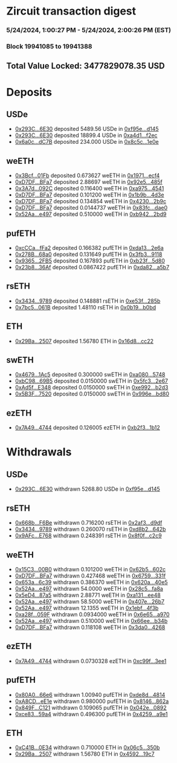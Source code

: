# Zircuit transaction digest
### 5/24/2024, 1:00:27 PM - 5/24/2024, 2:00:26 PM (EST)
### Block 19941085 to 19941388

## Total Value Locked: 3477829078.35 USD

# Deposits
## USDe
- [0x293C...6E30](https://etherscan.io/address/0x293C6937D8D82e05B01335F7B33FBA0c8e256E30) deposited 5489.56 USDe in [0xf95e...d145](https://etherscan.io/tx/0x293C6937D8D82e05B01335F7B33FBA0c8e256E30)
- [0x293C...6E30](https://etherscan.io/address/0x293C6937D8D82e05B01335F7B33FBA0c8e256E30) deposited 18899.4 USDe in [0xa4d1...f2ec](https://etherscan.io/tx/0x293C6937D8D82e05B01335F7B33FBA0c8e256E30)
- [0x6a0c...dC7B](https://etherscan.io/address/0x6a0cf0F4E9A931aA13f4A93fa10643249Ca0dC7B) deposited 234.000 USDe in [0x8c5c...1e0e](https://etherscan.io/tx/0x6a0cf0F4E9A931aA13f4A93fa10643249Ca0dC7B)
## weETH
- [0x3Bcf...01Fb](https://etherscan.io/address/0x3Bcf74CC54baf964E302A2586f27c055665B01Fb) deposited 0.673627 weETH in [0x1971...ecf4](https://etherscan.io/tx/0x3Bcf74CC54baf964E302A2586f27c055665B01Fb)
- [0xD7DF...BFa7](https://etherscan.io/address/0xD7DF7E085214743530afF339aFC420c7c720BFa7) deposited 2.88697 weETH in [0x92e5...485f](https://etherscan.io/tx/0xD7DF7E085214743530afF339aFC420c7c720BFa7)
- [0x3A7d...092C](https://etherscan.io/address/0x3A7d036d38B8502b9F004Bc35f769BC7C23c092C) deposited 0.116400 weETH in [0xa975...4541](https://etherscan.io/tx/0x3A7d036d38B8502b9F004Bc35f769BC7C23c092C)
- [0xD7DF...BFa7](https://etherscan.io/address/0xD7DF7E085214743530afF339aFC420c7c720BFa7) deposited 0.101200 weETH in [0x1b9b...4d3e](https://etherscan.io/tx/0xD7DF7E085214743530afF339aFC420c7c720BFa7)
- [0xD7DF...BFa7](https://etherscan.io/address/0xD7DF7E085214743530afF339aFC420c7c720BFa7) deposited 0.134854 weETH in [0x4230...2b9c](https://etherscan.io/tx/0xD7DF7E085214743530afF339aFC420c7c720BFa7)
- [0xD7DF...BFa7](https://etherscan.io/address/0xD7DF7E085214743530afF339aFC420c7c720BFa7) deposited 0.0144737 weETH in [0x83fc...dae0](https://etherscan.io/tx/0xD7DF7E085214743530afF339aFC420c7c720BFa7)
- [0x52Aa...e497](https://etherscan.io/address/0x52Aa899454998Be5b000Ad077a46Bbe360F4e497) deposited 0.510000 weETH in [0xb942...2bd9](https://etherscan.io/tx/0x52Aa899454998Be5b000Ad077a46Bbe360F4e497)
## pufETH
- [0xcCCa...fFa2](https://etherscan.io/address/0xcCCa08385629FB8676b4674898A5Ef17FCF7fFa2) deposited 0.166382 pufETH in [0xda13...2e6a](https://etherscan.io/tx/0xcCCa08385629FB8676b4674898A5Ef17FCF7fFa2)
- [0x278B...68a0](https://etherscan.io/address/0x278B5A902bF46C34aD25BbE7df74cE1ceD6268a0) deposited 0.131649 pufETH in [0x3fb3...9118](https://etherscan.io/tx/0x278B5A902bF46C34aD25BbE7df74cE1ceD6268a0)
- [0x9365...2FB5](https://etherscan.io/address/0x9365B15C4D21d2C9e1fEf07fd6702Efb09742FB5) deposited 0.167893 pufETH in [0xb23f...5d80](https://etherscan.io/tx/0x9365B15C4D21d2C9e1fEf07fd6702Efb09742FB5)
- [0x23b8...36Af](https://etherscan.io/address/0x23b8c91c16AC6868847904C723Fa2117083636Af) deposited 0.0867422 pufETH in [0xda82...a5b7](https://etherscan.io/tx/0x23b8c91c16AC6868847904C723Fa2117083636Af)
## rsETH
- [0x3434...9789](https://etherscan.io/address/0x34349c5569e7B846c3558961552D2202760A9789) deposited 0.148881 rsETH in [0xe53f...285b](https://etherscan.io/tx/0x34349c5569e7B846c3558961552D2202760A9789)
- [0x7bc5...061B](https://etherscan.io/address/0x7bc520D9C11a3Cd79fb2b24387E57B92D3f8061B) deposited 1.48110 rsETH in [0x0b19...b0bd](https://etherscan.io/tx/0x7bc520D9C11a3Cd79fb2b24387E57B92D3f8061B)
## ETH
- [0x29Ba...2507](https://etherscan.io/address/0x29Ba39BC43A577F823B0b605FfE15bb6F31c2507) deposited 1.56780 ETH in [0x16d8...cc22](https://etherscan.io/tx/0x29Ba39BC43A577F823B0b605FfE15bb6F31c2507)
## swETH
- [0x4679...1Ac5](https://etherscan.io/address/0x4679c6a025c3385E6b842dFA7A3d2831fa3b1Ac5) deposited 0.300000 swETH in [0xa080...5748](https://etherscan.io/tx/0x4679c6a025c3385E6b842dFA7A3d2831fa3b1Ac5)
- [0xbC98...69B5](https://etherscan.io/address/0xbC98511b5333c04880C34b6D459Ff1467da869B5) deposited 0.0150000 swETH in [0x5fc3...2e67](https://etherscan.io/tx/0xbC98511b5333c04880C34b6D459Ff1467da869B5)
- [0xAd5f...E348](https://etherscan.io/address/0xAd5fE0623e7A70fb9D1124afc505756fc2E1E348) deposited 0.0150000 swETH in [0xe992...b2d3](https://etherscan.io/tx/0xAd5fE0623e7A70fb9D1124afc505756fc2E1E348)
- [0x5B3F...7520](https://etherscan.io/address/0x5B3Fc1db02Dc648C5500ff5C341cC6DDbCB47520) deposited 0.0150000 swETH in [0x996e...bd80](https://etherscan.io/tx/0x5B3Fc1db02Dc648C5500ff5C341cC6DDbCB47520)
## ezETH
- [0x7A49...4744](https://etherscan.io/address/0x7A493Be5c2ce014cD049Bf178a1ac0Db1B434744) deposited 0.126005 ezETH in [0xb2f3...1b12](https://etherscan.io/tx/0x7A493Be5c2ce014cD049Bf178a1ac0Db1B434744)
# Withdrawals
## USDe
- [0x293C...6E30](https://etherscan.io/address/0x293C6937D8D82e05B01335F7B33FBA0c8e256E30) withdrawn 5268.80 USDe in [0xf95e...d145](https://etherscan.io/tx/0x293C6937D8D82e05B01335F7B33FBA0c8e256E30)
## rsETH
- [0x668b...F6Be](https://etherscan.io/address/0x668bE56B95545d32cFe158c9471FeA104AFbF6Be) withdrawn 0.716200 rsETH in [0x2af3...d9df](https://etherscan.io/tx/0x668bE56B95545d32cFe158c9471FeA104AFbF6Be)
- [0x3434...9789](https://etherscan.io/address/0x34349c5569e7B846c3558961552D2202760A9789) withdrawn 0.260070 rsETH in [0xd8b2...642b](https://etherscan.io/tx/0x34349c5569e7B846c3558961552D2202760A9789)
- [0x9AFc...E768](https://etherscan.io/address/0x9AFcdD3b168ABbCbC55Be010c0A362Fe0193E768) withdrawn 0.248391 rsETH in [0x8f0f...c2c9](https://etherscan.io/tx/0x9AFcdD3b168ABbCbC55Be010c0A362Fe0193E768)
## weETH
- [0x15C3...00B0](https://etherscan.io/address/0x15C397e64ED9FBC436a896C580085B38983e00B0) withdrawn 0.101200 weETH in [0x62b5...602c](https://etherscan.io/tx/0x15C397e64ED9FBC436a896C580085B38983e00B0)
- [0xD7DF...BFa7](https://etherscan.io/address/0xD7DF7E085214743530afF339aFC420c7c720BFa7) withdrawn 0.427468 weETH in [0x6759...331f](https://etherscan.io/tx/0xD7DF7E085214743530afF339aFC420c7c720BFa7)
- [0x653a...6c39](https://etherscan.io/address/0x653a361335AdC0Ec4C8Beaf2855D5BECB6c86c39) withdrawn 0.386370 weETH in [0x620a...40e5](https://etherscan.io/tx/0x653a361335AdC0Ec4C8Beaf2855D5BECB6c86c39)
- [0x52Aa...e497](https://etherscan.io/address/0x52Aa899454998Be5b000Ad077a46Bbe360F4e497) withdrawn 54.0000 weETH in [0x28c5...fa8a](https://etherscan.io/tx/0x52Aa899454998Be5b000Ad077a46Bbe360F4e497)
- [0x5eD4...87a5](https://etherscan.io/address/0x5eD439B0Cdfdc43480CF35e720E70081413087a5) withdrawn 2.88771 weETH in [0xa131...ee48](https://etherscan.io/tx/0x5eD439B0Cdfdc43480CF35e720E70081413087a5)
- [0x52Aa...e497](https://etherscan.io/address/0x52Aa899454998Be5b000Ad077a46Bbe360F4e497) withdrawn 58.5000 weETH in [0x407e...26b7](https://etherscan.io/tx/0x52Aa899454998Be5b000Ad077a46Bbe360F4e497)
- [0x52Aa...e497](https://etherscan.io/address/0x52Aa899454998Be5b000Ad077a46Bbe360F4e497) withdrawn 12.1355 weETH in [0x1ebf...4f3b](https://etherscan.io/tx/0x52Aa899454998Be5b000Ad077a46Bbe360F4e497)
- [0xa28f...059F](https://etherscan.io/address/0xa28f0fDc271d3404F4f1477731a5c6e4054F059F) withdrawn 0.0934000 weETH in [0x6e65...a970](https://etherscan.io/tx/0xa28f0fDc271d3404F4f1477731a5c6e4054F059F)
- [0x52Aa...e497](https://etherscan.io/address/0x52Aa899454998Be5b000Ad077a46Bbe360F4e497) withdrawn 0.510000 weETH in [0x66ee...b34b](https://etherscan.io/tx/0x52Aa899454998Be5b000Ad077a46Bbe360F4e497)
- [0xD7DF...BFa7](https://etherscan.io/address/0xD7DF7E085214743530afF339aFC420c7c720BFa7) withdrawn 0.118108 weETH in [0x3da0...4268](https://etherscan.io/tx/0xD7DF7E085214743530afF339aFC420c7c720BFa7)
## ezETH
- [0x7A49...4744](https://etherscan.io/address/0x7A493Be5c2ce014cD049Bf178a1ac0Db1B434744) withdrawn 0.0730328 ezETH in [0xc99f...3ee1](https://etherscan.io/tx/0x7A493Be5c2ce014cD049Bf178a1ac0Db1B434744)
## pufETH
- [0x80A0...66e6](https://etherscan.io/address/0x80A055B9D4022756abBb2dbf7681130973f366e6) withdrawn 1.00940 pufETH in [0xde8d...4814](https://etherscan.io/tx/0x80A055B9D4022756abBb2dbf7681130973f366e6)
- [0xA8CD...eE1e](https://etherscan.io/address/0xA8CD53EC7DE75a8fA5C1E4F79A0d429875D5eE1e) withdrawn 0.980000 pufETH in [0x8146...862a](https://etherscan.io/tx/0xA8CD53EC7DE75a8fA5C1E4F79A0d429875D5eE1e)
- [0x849F...C121](https://etherscan.io/address/0x849F9d4Fc7F1Ed039dF120433c0C7394A574C121) withdrawn 0.109065 pufETH in [0x042e...0892](https://etherscan.io/tx/0x849F9d4Fc7F1Ed039dF120433c0C7394A574C121)
- [0xce83...59a4](https://etherscan.io/address/0xce836f1aCe8dDab50B7cdcBD1F119429B55c59a4) withdrawn 0.496300 pufETH in [0x4259...a9e1](https://etherscan.io/tx/0xce836f1aCe8dDab50B7cdcBD1F119429B55c59a4)
## ETH
- [0xC41B...0E34](https://etherscan.io/address/0xC41B7181d9086cb5AeeA0fe220112a62306C0E34) withdrawn 0.710000 ETH in [0x06c5...350b](https://etherscan.io/tx/0xC41B7181d9086cb5AeeA0fe220112a62306C0E34)
- [0x29Ba...2507](https://etherscan.io/address/0x29Ba39BC43A577F823B0b605FfE15bb6F31c2507) withdrawn 1.56780 ETH in [0x4592...19c7](https://etherscan.io/tx/0x29Ba39BC43A577F823B0b605FfE15bb6F31c2507)
